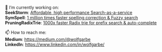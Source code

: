 🔭 I’m currently working on:<br>
 **SeekStorm**: [Affordable, high performance Search-as-a-service](https://seekstorm.com/)<br>
 **SymSpell**: [1 million times faster spelling correction & Fuzzy search](https://github.com/wolfgarbe/SymSpell)<br>
 **PruningRadixTrie**: [1000x faster Radix trie for prefix search & auto-complete](https://github.com/wolfgarbe/PruningRadixTrie)<br>

📫 How to reach me:<br>
**Medium**: https://medium.com/@wolfgarbe<br>
**LinkedIn**: https://www.linkedin.com/in/wolfgarbe/<br>

<!--
**wolfgarbe/wolfgarbe** is a ✨ _special_ ✨ repository because its `README.md` (this file) appears on your GitHub profile.

Here are some ideas to get you started:
- 👋
- 🔭 I’m currently working on ...
- 🌱 I’m currently learning ...
- 👯 I’m looking to collaborate on ...
- 🤔 I’m looking for help with ...
- 💬 Ask me about ...
- 📫 How to reach me: ...
- 😄 Pronouns: ...
- ⚡ Fun fact: ...
-->
